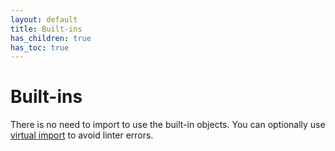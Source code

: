 ```yaml
---
layout: default
title: Built-ins
has_children: true
has_toc: true
---
```


# Built-ins
There is no need to import to use the built-in objects. You can optionally use [virtual import](imports.html) to avoid linter errors.
